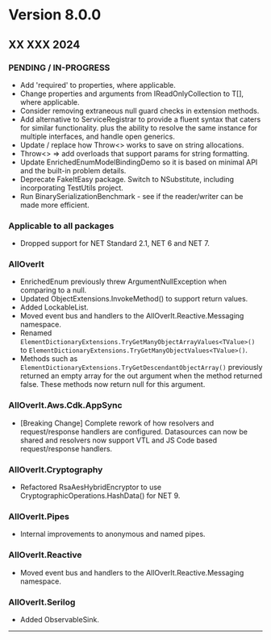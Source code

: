 #  Version 8.0.0
## XX XXX 2024

### PENDING / IN-PROGRESS
* Add 'required' to properties, where applicable.
* Change properties and arguments from IReadOnlyCollection<T> to T[], where applicable.
* Consider removing extraneous null guard checks in extension methods.
* Add alternative to ServiceRegistrar to provide a fluent syntax that caters for similar functionality.
  plus the ability to resolve the same instance for multiple interfaces, and handle open generics.
* Update / replace how Throw<> works to save on string allocations.
* Throw<> => add overloads that support params for string formatting.
* Update EnrichedEnumModelBindingDemo so it is based on minimal API and the built-in problem details.
* Deprecate FakeItEasy package. Switch to NSubstitute, including incorporating TestUtils project.
* Run BinarySerializationBenchmark - see if the reader/writer can be made more efficient.


### Applicable to all packages
* Dropped support for NET Standard 2.1, NET 6 and NET 7.


### AllOverIt
* EnrichedEnum previously threw ArgumentNullException when comparing to a null.
* Updated ObjectExtensions.InvokeMethod() to support return values.
* Added LockableList.
* Moved event bus and handlers to the AllOverIt.Reactive.Messaging namespace.
* Renamed `ElementDictionaryExtensions.TryGetManyObjectArrayValues<TValue>()` to `ElementDictionaryExtensions.TryGetManyObjectValues<TValue>()`.
* Methods such as `ElementDictionaryExtensions.TryGetDescendantObjectArray()` previously returned an empty array for
  the out argument when the method returned false. These methods now return null for this argument.


### AllOverIt.Aws.Cdk.AppSync
* [Breaking Change] Complete rework of how resolvers and request/response handlers are configured. Datasources can
  now be shared and resolvers now support VTL and JS Code based request/response handlers.


### AllOverIt.Cryptography
* Refactored RsaAesHybridEncryptor to use CryptographicOperations.HashData() for NET 9.


### AllOverIt.Pipes
* Internal improvements to anonymous and named pipes.


### AllOverIt.Reactive
* Moved event bus and handlers to the AllOverIt.Reactive.Messaging namespace.


### AllOverIt.Serilog
* Added ObservableSink.

---
